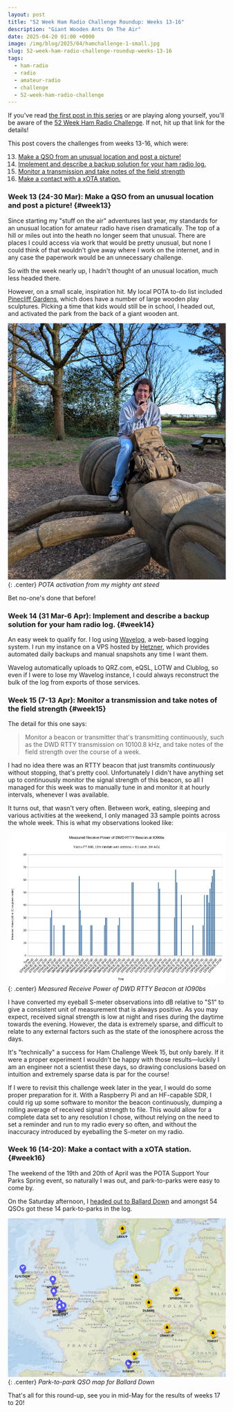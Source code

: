 ```yaml
---
layout: post
title: "52 Week Ham Radio Challenge Roundup: Weeks 13-16"
description: "Giant Wooden Ants On The Air"
date: 2025-04-20 01:00 +0000
image: /img/blog/2025/04/hamchallenge-1-small.jpg
slug: 52-week-ham-radio-challenge-roundup-weeks-13-16
tags:
  - ham-radio
  - radio
  - amateur-radio
  - challenge
  - 52-week-ham-radio-challenge
---
```


If you've read [the first post in this series](/blog/52-week-ham-radio-challenge-roundup-weeks-1-4/) or are playing along yourself, you'll be aware of the [52 Week Ham Radio Challenge](https://hamchallenge.org/). If not, hit up that link for the details!

This post covers the challenges from weeks 13-16, which were:

<ol start="13">
  <li><a href="#week13">Make a QSO from an unusual location and post a picture!</a></li>
  <li><a href="#week14">Implement and describe a backup solution for your ham radio log.</a></li>
  <li><a href="#week15">Monitor a transmission and take notes of the field strength</a></li>
  <li><a href="#week16">Make a contact with a xOTA station.</a></li>
</ol>

### Week 13 (24-30 Mar): Make a QSO from an unusual location and post a picture! {#week13}

Since starting my "stuff on the air" adventures last year, my standards for an unusual location for amateur radio have risen dramatically. The top of a hill or miles out into the heath no longer seem that unusual. There are places I could access via work that would be pretty unusual, but none I could think of that wouldn't give away where I work on the internet, and in any case the paperwork would be an unnecessary challenge.

So with the week nearly up, I hadn't thought of an unusual location, much less headed there.

However, on a small scale, inspiration hit. My local POTA to-do list included [Pinecliff Gardens](/blog/pota-activation-report-pinecliff-gardens/), which does have a number of large wooden play sculptures. PIcking a time that kids would still be in school, I headed out, and activated the park from the back of a giant wooden ant.

![Me sat on a large wooden ant sculpture in a park. I have a rucksack in front of me and a microphone in my hand. A vertical antenna is in the trees in the distance.](/img/blog/2025/03/pinecliff-3.jpg){: .center}
*POTA activation from my mighty ant steed*

Bet no-one's done that before!

### Week 14 (31 Mar-6 Apr): Implement and describe a backup solution for your ham radio log. {#week14}

An easy week to qualify for. I log using [Wavelog](https://www.wavelog.org/), a web-based logging system. I run my instance on a VPS hosted by [Hetzner](https://www.hetzner.com/), which provides automated daily backups and manual snapshots any time I want them.

Wavelog automatically uploads to QRZ.com, eQSL, LOTW and Clublog, so even if I were to lose my Wavelog instance, I could always reconstruct the bulk of the log from exports of those services.

### Week 15 (7-13 Apr): Monitor a transmission and take notes of the field strength {#week15}

The detail for this one says:

> Monitor a beacon or transmitter that's transmitting continuously, such as the DWD RTTY transmission on 10100.8 kHz, and take notes of the field strength over the course of a week.

I had no idea there was an RTTY beacon that just transmits *continuously* without stopping, that's pretty cool. Unfortunately I didn't have anything set up to continuously monitor the signal strength of this beacon, so all I managed for this week was to manually tune in and monitor it at hourly intervals, whenever I was available.

It turns out, that wasn't very often. Between work, eating, sleeping and various activities at the weekend, I only managed 33 sample points across the whole week. This is what my observations looked like:

![A very sparse graph of results](/img/blog/2025/04/hamchallenge-2.png){: .center}
*Measured Receive Power of DWD RTTY Beacon at IO90bs*

I have converted my eyeball S-meter observations into dB relative to "S1" to give a consistent unit of measurement that is always positive. As you may expect, received signal strength is low at night and rises during the daytime towards the evening. However, the data is extremely sparse, and difficult to relate to any external factors such as the state of the ionosphere across the days.

It's "technically" a success for Ham Challenge Week 15, but only barely. If it were a proper experiment I wouldn't be happy with those results&mdash;luckily I am an engineer not a scientist these days, so drawing conclusions based on intuition and extremely sparse data is par for the course!

If I were to revisit this challenge week later in the year, I would do some proper preparation for it. With a Raspberry Pi and an HF-capable SDR, I could rig up some software to monitor the beacon continuously, dumping a rolling average of received signal strength to file. This would allow for a complete data set to any resolution I chose, without relying on the need to set a reminder and run to my radio every so often, and without the inaccuracy introduced by eyeballing the S-meter on my radio.

### Week 16 (14-20): Make a contact with a xOTA station. {#week16}

The weekend of the 19th and 20th of April was the POTA Support Your Parks Spring event, so naturally I was out, and park-to-parks were easy to come by.

On the Saturday afternoon, I [headed out to Ballard Down](/blog/pota-wwff-activation-report-ballard-down) and amongst 54 QSOs got these 14 park-to-parks in the log.

![Map showing markers for various POTA & WWFF stations worked](/img/blog/2025/04/hamchallenge-3.png){: .center}
*Park-to-park QSO map for Ballard Down*

That's all for this round-up, see you in mid-May for the results of weeks 17 to 20!